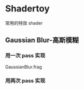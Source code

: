 # Shadertoy
常用的特效 shader

## Gaussian Blur-高斯模糊

### 用一次 pass 实现

GaussianBlur.frag

### 用两次 pass 实现
